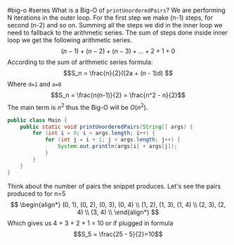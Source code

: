 #big-o #series 
What is a Big-O of `printUnorderedPairs`? We are performing N iterations in the outer loop. For the first step we make (n-1) steps, for second (n-2) and so on. Summing all the steps we did in the inner loop we need to fallback to the arithmetic series.
The sum of steps done inside inner loop we get the following arithmetic series.
$$(n - 1) + (n - 2) + (n - 3) + ... + 2 + 1 + 0$$
According to the sum of arithmetic series formula:
$$S_n = \frac{n}{2}((2a + (n - 1)d) $$
Where `d=1` and `a=0` 
$$S_n = \frac{n(n-1)}{2} = \frac{n^2 - n}{2}$$
The main term is $n^2$ thus the Big-O will be $O(n^2)$.
```java
public class Main {  
    public static void printUnorderedPairs(String[] args) {  
        for (int i = 0; i < args.length; i++) {  
            for (int j = i + 1; j < args.length; j++) {  
                System.out.println(args[i] + args[j]);  
            }  
        }  
    }  
}
```
Think about the number of pairs the snippet produces. Let's see the pairs produced to for n=5
$$
\begin{align*}
(0, 1), (0, 2), (0, 3), (0, 4) \\
(1, 2), (1, 3), (1, 4) \\
(2, 3), (2, 4) \\
(3, 4) \\
\end{align*}
$$
Which gives us 4 + 3 + 2 + 1 = 10 or if plugged in formula $$S_5 = \frac{25 - 5}{2}=10$$